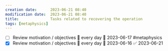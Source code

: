 ```yaml
---
creation date:		2023-06-21 08:40
modification date:	2023-06-21 08:40
title: 				Tasks related to recovering the operation
tags: [metaphysics]              
---
```


- [ ] Review motivation / objectives 🔁 every day 📅 2023-06-17 #metaphysics 
- [x] Review motivation / objectives 🔁 every day 📅 2023-06-16 ✅ 2023-06-21
